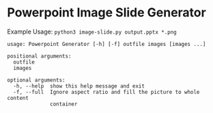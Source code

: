 # Powerpoint Image Slide Generator
Example Usage:
`python3 image-slide.py output.pptx *.png`

```
usage: Powerpoint Generator [-h] [-f] outfile images [images ...]

positional arguments:
  outfile
  images

optional arguments:
  -h, --help  show this help message and exit
  -f, --full  Ignore aspect ratio and fill the picture to whole content
              container
```
